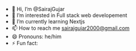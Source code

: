 - 👋 Hi, I’m @SairajGujar
- 👀 I’m interested in Full stack web developement
- 🌱 I’m currently learning Nextjs
- 📫 How to reach me sairajgujar2000@gmail.com
- 😄 Pronouns: he/him
- ⚡ Fun fact: 

<!---
SairajGujar/SairajGujar is a ✨ special ✨ repository because its `README.md` (this file) appears on your GitHub profile.
You can click the Preview link to take a look at your changes.
--->
